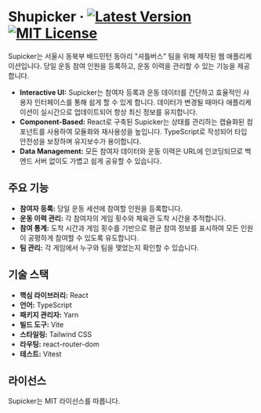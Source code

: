 # Shupicker &middot; [![Latest Version](https://img.shields.io/badge/latest_version-1.0.3-blue.svg)](https://github.com/TransparentDeveloper/Shupicker/tree/main-1.0.3) [![MIT License](https://img.shields.io/badge/License-MIT-blue.svg)](https://github.com/TransparentDeveloper/Shupicker/blob/main-1.0.0/LICENSE)

Supicker는 서울시 동북부 배드민턴 동아리 "셔틀버스" 팀을 위해 제작된 웹 애플리케이션입니다.
당일 운동 참여 인원을 등록하고, 운동 이력을 관리할 수 있는 기능을 제공합니다.

- **Interactive UI:** Supicker는 참여자 등록과 운동 데이터를 간단하고 효율적인 사용자 인터페이스를 통해 쉽게 할 수 있게 합니다. 데이터가 변경될 때마다 애플리케이션이 실시간으로 업데이트되어 항상 최신 정보를 유지합니다.
- **Component-Based:** React로 구축된 Supicker는 상태를 관리하는 캡슐화된 컴포넌트를 사용하여 모듈화와 재사용성을 높입니다. TypeScript로 작성되어 타입 안전성을 보장하며 유지보수가 용이합니다.
- **Data Management:** 모든 참여자 데이터와 운동 이력은 URL에 인코딩되므로 백엔드 서버 없이도 가볍고 쉽게 공유할 수 있습니다.

## 주요 기능

- **참여자 등록:** 당일 운동 세션에 참여할 인원을 등록합니다.
- **운동 이력 관리:** 각 참여자의 게임 횟수와 체육관 도착 시간을 추적합니다.
- **참여 통계:** 도착 시간과 게임 횟수를 기반으로 평균 참여 정보를 표시하여 모든 인원이 공평하게 참여할 수 있도록 유도합니다.
- **팀 관리:** 각 게임에서 누구와 팀을 맺었는지 확인할 수 있습니다.

## 기술 스택

- **핵심 라이브러리:** React
- **언어:** TypeScript
- **패키지 관리자:** Yarn
- **빌드 도구:** Vite
- **스타일링:** Tailwind CSS
- **라우팅:** react-router-dom
- **테스트:** Vitest

## 라이선스

Supicker는 MIT 라이선스를 따릅니다.
